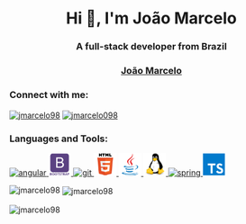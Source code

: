 <h1 align="center">Hi 👋, I'm João Marcelo</h1>
<h3 align="center">A full-stack developer from Brazil</h3>

<h3 align="center"> 
  <a href="https://jmarcelo98.github.io/portfolio/">
    João Marcelo
  </a> 
</h3>

<h3 align="left">Connect with me:</h3>
<p align="left">
<a href="https://linkedin.com/in/jmarcelo98" target="blank"><img align="center" src="https://raw.githubusercontent.com/rahuldkjain/github-profile-readme-generator/master/src/images/icons/Social/linked-in-alt.svg" alt="jmarcelo98" height="30" width="40" /></a>
<a href="https://instagram.com/jmarcelo098" target="blank"><img align="center" src="https://raw.githubusercontent.com/rahuldkjain/github-profile-readme-generator/master/src/images/icons/Social/instagram.svg" alt="jmarcelo098" height="30" width="40" /></a>

</p>


<h3 align="left">Languages and Tools:</h3>
<p align="left"> <a href="https://angular.io" target="_blank"> <img src="https://angular.io/assets/images/logos/angular/angular.svg" alt="angular" width="40" height="40"/> </a> <a href="https://getbootstrap.com" target="_blank"> <img src="https://raw.githubusercontent.com/devicons/devicon/master/icons/bootstrap/bootstrap-plain-wordmark.svg" alt="bootstrap" width="40" height="40"/> </a> <a href="https://git-scm.com/" target="_blank"> <img src="https://www.vectorlogo.zone/logos/git-scm/git-scm-icon.svg" alt="git" width="40" height="40"/> </a> <a href="https://www.w3.org/html/" target="_blank"> <img src="https://raw.githubusercontent.com/devicons/devicon/master/icons/html5/html5-original-wordmark.svg" alt="html5" width="40" height="40"/> </a> <a href="https://www.java.com" target="_blank"> <img src="https://raw.githubusercontent.com/devicons/devicon/master/icons/java/java-original.svg" alt="java" width="40" height="40"/> </a> <a href="https://www.linux.org/" target="_blank"> <img src="https://raw.githubusercontent.com/devicons/devicon/master/icons/linux/linux-original.svg" alt="linux" width="40" height="40"/> </a> <a href="https://spring.io/" target="_blank"> <img src="https://www.vectorlogo.zone/logos/springio/springio-icon.svg" alt="spring" width="40" height="40"/> </a> <a href="https://www.typescriptlang.org/" target="_blank"> <img src="https://raw.githubusercontent.com/devicons/devicon/master/icons/typescript/typescript-original.svg" alt="typescript" width="40" height="40"/> </a> </p>

<p><img align="left" src="https://github-readme-stats.vercel.app/api/top-langs?username=jmarcelo98&show_icons=true&locale=en&layout=compact" alt="jmarcelo98" /></p>

<p>&nbsp;<img align="center" src="https://github-readme-stats.vercel.app/api?username=jmarcelo98&show_icons=true&locale=en" alt="jmarcelo98" /></p>

<p><img align="center" src="https://github-readme-streak-stats.herokuapp.com/?user=jmarcelo98&" alt="jmarcelo98" /></p>
